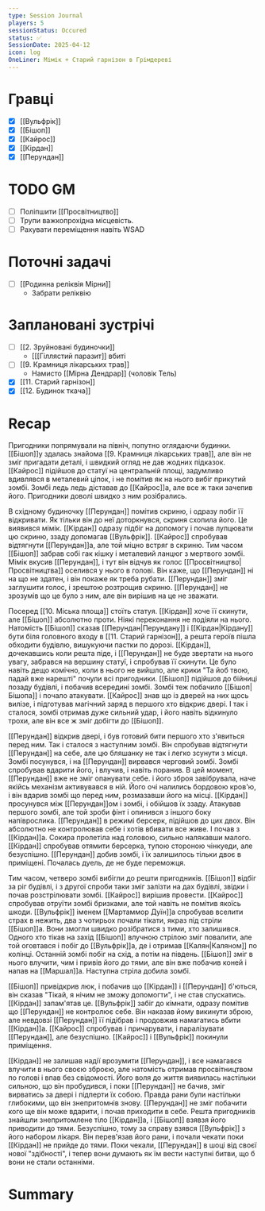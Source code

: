 ```yaml
---
type: Session Journal
players: 5
sessionStatus: Occured
status: ✅
SessionDate: 2025-04-12
icon: log
OneLiner: Мімік + Старий гарнізон в Грімдереві
---
```


# Гравці
- [x] [[Вульфрік]]
- [x] [[Бішоп]]
- [x] [[Кайрос]]
- [x] [[Кірдан]]
- [x] [[Перундан]]

# TODO GM
- [ ] Поліпшити [[Просвітництво]]
- [ ] Трупи важкопрохідна місцевість.
- [ ] Рахувати переміщення навіть WSAD

# Поточні задачі
* [ ] [[Родинна реліквія Мірни]]
	* Забрати реліквію

# Заплановані зустрічі
- [ ] [[2. Зруйновані будиночки]]
	- [[[Гіллястий паразит]] вбиті
- [ ]  [[9. Крамниця лікарських трав]]
	- Намисто [[Мірна Дендрар]] (чоловік Тель)
- [x] [[11. Старий гарнізон]]
- [x] [[12. Будинок ткача]]

# Recap

Пригодники попрямували на північ, попутно оглядаючи будинки. [[Бішоп]]у здалась знайома [[9. Крамниця лікарських трав]], але він не зміг пригадати деталі, і швидкий огляд не дав жодних підказок. [[Кайрос]] підійшов до статуї на центральній площі, задумливо вдивлявся в металевий ціпок, і не помітив як на нього вибіг прикутий зомбі. Зомбі ледь ледь діставав до [[Кайрос]]а, але все ж таки зачепив його. Пригодники доволі швидко з ним розібрались. 

В східному будиночку [[Перундан]] помітив скриню, і одразу побіг її відкривати. Як тільки він до неї доторкнувся, скриня схопила його. Це виявився мімік. [[Кірдан]] одразу підбіг на допомогу і почав лупцювати цю скриню, ззаду допомагав [[Вульфрік]]. [[Кайрос]] спробував відтягнути [[Перундан]]а, але той міцно встряг в скриню. Тим часом [[Бішоп]] забрав собі гак кішку і металевий ланцюг з мертвого зомбі.  Мімік вкусив [[Перундан]], і тут він відчув як голос [[Просвітництво|Просвітництва]] оселився у нього в голові. Він каже, що [[Перундан]] ні на що не здатен, і він покаже як треба рубати. [[Перундан]] зміг заглушити голос, і зрештою розтрощив скриню. [[Перундан]] не зрозумів що це було з ним, але він вирішив на це не зважати.

Посеред [[10. Міська площа]] стоїть статуя. [[Кірдан]] хоче її скинути, але [[Бішоп]] абсолютно проти. Ніякі переконання не подіяли на нього. Натомість [[Бішоп]] сказав [[Перундан|Перундану]] і [[Кірдан|Кірдану]] бути біля головного входу в [[11. Старий гарнізон]], а решта героїв пішла обходити будівлю, вишукуючи пастки по дорозі. [[Кірдан]], дочекавшись коли решта піде, і [[Перундан]] не буде звертати на нього увагу, забрався на вершину статуї, і спробував її скинути. Це було навіть дещо комічно, коли в нього не вийшло, але крики "Та йоб твою, падай вже нарешті" почули всі пригодники. [[Бішоп]] підійшов до бійниці позаду будівлі, і побачив всередині зомбі. Зомбі теж побачило [[Бішоп|Бішопа]] і почало атакувати. [[Кайрос]] знав що із дверей на них щось вилізе, і підготував магічний заряд в першого хто відкриє двері. І так і сталося, зомбі отримав дуже сильний удар, і його навіть відкинуло трохи, але він все ж зміг добігти до [[Бішоп]].

[[Перундан]] відкрив двері, і був готовий бити першого хто з'явиться перед ним. Так і сталося з наступним зомбі. Він спробував відтягнути [[Перундан]] на себе, але цю бляшанку не так і легко зсунути з місця. Зомбі посунувся, і на [[Перундан]] вирвався черговий зомбі. Зомбі спробував вдарити його, і влучив, і навіть поранив. В цей момент, [[Перундан]] вже не зміг опанувати себе. і його зброя завібрувала, наче якійсь механізм активувався в ній. Його очі налились бордовою кров'ю, і він вдарив зомбі що перед ним, розмазавши його на місці. [[Кірдан]] просунувся між [[Перундан]]ом і зомбі, і обійшов їх ззаду. Атакував першого зомбі,  але той зроби фінт і опинився з іншого боку напіврослика. [[Перундан]] в режимі берсерк, підійшов до цих двох. Він абсолютно не контролював себе і хотів вбивати все живе. І почав з [[Кірдан]]а. Сокира пролетіла над головою, сильно налякавши малого. [[Кірдан]] спробував отямити берсерка, тупою стороною чінкуеди, але безуспішно. [[Перундан]] добив зомбі, і їх залишилось тільки двоє в приміщені. Почалась дуель, де не буде переможця.

Тим часом, четверо зомбі вибігли до решти пригодників. [[Бішоп]] відбіг за ріг будівлі, і з другої спроби таки зміг залізти на дах будівлі, звідки і почав розстрілювати зомбі. [[Кайрос]] вирішив провести. [[Кайрос]] спробував отруїти зомбі бризками, але той навіть не помітив якоїсь шкоди. [[Вульфрік]] іменем [[Мартаммор Дуїн]]а спробував вселити страх в нежить, два з чотирьох почали тікати, якраз під стріли [[Бішоп]]а. Вони змогли швидко розібратися з тими, хто залишився. Одного хто тікав на захід [[Бішоп]] влучною стрілою зміг повалити, але той оговтався і побіг до [[Вульфрік]]а, де і отримав [[Калян|Каляном]] по колінці. Останній зомбі побіг на схід, а потім на південь. [[Бішоп]] зміг в нього влучити, чим і привів його до тями, але він вже побачив коней і напав на [[Маршал]]а. Наступна стріла добила зомбі.

[[Бішоп]] привідкрив люк, і побачив що [[Кірдан]] і [[Перундан]] б'ються, він сказав "Тікай, я нічим не зможу допомогти", і не став спускатись. [[Кірдан]] запам'ятав це. [[Вульфрік]] забіг до кімнати, одразу помітив що [[Перундан]] не контролює себе. Він наказав йому викинути зброю, але невдовзі [[Перундан]] її підібрав і продовжив намагатись вбити [[Кірдан]]а. [[Кайрос]] спробував і причарувати, і паралізувати [[Перундан]], але безуспішно. [[Кайрос]] і [[Вульфрік]] покинули приміщення.

[[Кірдан]] не залишав надії врозумити [[Перундан]], і все намагався влучити в нього своєю зброєю, але натомість отримав просвітництвом по голові і впав без свідомості. Його воля до життя виявилась настільки сильною, що він пробудився, і поки [[Перундан]] не бачив, зміг вирватись за двері і підперти їх собою. Правда рани були настільки глибокими, що він знепритомнів знову.  [[Перундан]] не зміг побачити кого ще він може вдарити, і почав приходити в себе. Решта пригодників знайшли знепритомлене тіло [[Кірдан]]а, і [[Бішоп]] взявзя його приводити до тями. Безуспішно, тому за справу взявся [[Вульфрік]] з його набором лікаря. Він перев'язав його рани, і почали чекати поки [[Кірдан]] не прийде до тями. Поки чекали, [[Перундан]] в шоці від своєї нової "здібності", і тепер вони думають як їм вести наступні битви, що б вони не стали останніми. 

# Summary
